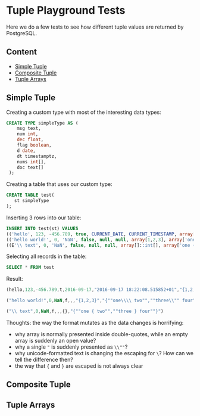 # Tuple Playground Tests

Here we do a few tests to see how different tuple values are returned by PostgreSQL.

## Content

* [Simple Tuple](#simple-tuple)
* [Composite Tuple](#composite-tuple)
* [Tuple Arrays](#tuple-arrays)

## Simple Tuple

Creating a custom type with most of the interesting data types:

```sql
CREATE TYPE simpleType AS (
    msg text,
    num int,
    dec float,
    flag boolean,
    d date,
    dt timestamptz,
    nums int[],
    doc text[]
 );
```

Creating a table that uses our custom type:

```sql
CREATE TABLE test(
   st simpleType
);
```

Inserting 3 rows into our table:

```sql
INSERT INTO test(st) VALUES
(('hello', 123, -456.789, true, CURRENT_DATE, CURRENT_TIMESTAMP, array[1,2,3], array['one', 'two', 'three'])),
(('hello world!', 0, 'NaN', false, null, null, array[1,2,3], array['one\ two', 'three" four'])),
((E'\\ text', 0, 'NaN', false, null, null, array[]::int[], array['one { two', 'three } four']));
```

Selecting all records in the table:

```sql
SELECT * FROM test
```

Result:

```js
(hello,123,-456.789,t,2016-09-17,"2016-09-17 18:22:08.515852+01","{1,2,3}","{one,two,three}")

("hello world!",0,NaN,f,,,"{1,2,3}","{""one\\\\ two"",""three\\"" four""}")

("\\ text",0,NaN,f,,,{},"{""one { two"",""three } four""}")
```

Thoughts: the way the format mutates as the data changes is horrifying:

* why array is normally presented inside double-quotes, while an empty array is suddenly an open value?
* why a single `"` is suddenly presented as `\\""`?
* why unicode-formatted text is changing the escaping for `\`? How can we tell the difference then?
* the way that `{` and `}` are escaped is not always clear 

## Composite Tuple


## Tuple Arrays

